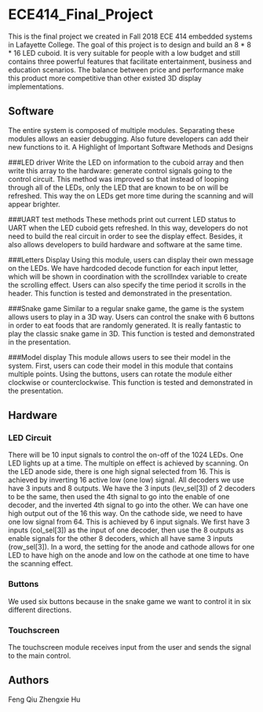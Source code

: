 # ECE414_Final_Project
This is the final project we created in Fall 2018 ECE 414 embedded systems in Lafayette College. The goal of this project is to design and build an 8 * 8 * 16 LED cuboid. It is very suitable for people with a low budget and still contains three powerful features that
facilitate entertainment, business and education scenarios. The balance between price and performance make this product more competitive than other existed 3D display
implementations.

## Software
The entire system is composed of multiple modules. Separating these modules allows an easier debugging. Also future developers can add their new functions to it.
A Highlight of Important Software Methods and Designs

###LED driver
Write the LED on information to the cuboid array and then write this array to the hardware: generate control signals going to the control circuit. This method was improved so that instead of looping through all of the LEDs, only the LED that are known to be on will be refreshed. This way the on LEDs get more time during the scanning and will appear brighter.

###UART test methods
These methods print out current LED status to UART when the LED cuboid gets refreshed. In this way, developers do not need to build the real circuit in order to see the display effect. Besides, it also allows developers to build hardware and software at the same time.

###Letters Display
Using this module, users can display their own message on the LEDs. We have hardcoded decode function for each input letter, which will be shown in coordination with the scrollIndex variable to create the scrolling effect. Users can also specify the time period it scrolls in the header. This function is tested and demonstrated in the presentation.

###Snake game
Similar to a regular snake game, the game is the system allows users to play in a 3D way. Users can control the snake with 6 buttons in order to eat foods that are randomly generated. It is really fantastic to play the classic snake game in 3D. This function is tested and demonstrated in the presentation.

###Model display
This module allows users to see their model in the system. First, users can code their model in this module that contains multiple points. Using the buttons, users can rotate the module either clockwise or counterclockwise. This function is tested and demonstrated in the presentation.

## Hardware

### LED Circuit
There will be 10 input signals to control the on-off of the 1024 LEDs. One LED lights up at a time. The multiple on effect is achieved by scanning.
On the LED anode side, there is one high signal selected from 16. This is achieved by inverting 16 active low (one low) signal.  All decoders we use have 3 inputs and 8 outputs. We have the 3 inputs (lev_sel[3]) of 2 decoders to be the same, then used the 4th signal to go into the enable of one decoder, and the inverted 4th signal to go into the other. We can have one high output out of the 16 this way.
On the cathode side, we need to have one low signal from 64. This is achieved by 6 input signals. We first have 3 inputs (col_sel[3]) as the input of one decoder, then use the 8 outputs as enable signals for the other 8 decoders, which all have same 3 inputs (row_sel[3]).
In a word, the setting for the anode and cathode allows for one LED to have high on the anode and low on the cathode at one time to have the scanning effect.
### Buttons
We used six buttons because in the snake game we want to control it in six different directions.
### Touchscreen
The touchscreen module receives input from the user and sends the signal to the main control.
## Authors
Feng Qiu
Zhengxie Hu

